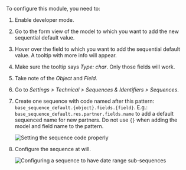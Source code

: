 To configure this module, you need to:

1.  Enable developer mode.
2.  Go to the form view of the model to which you want to add the new
    sequential default value.
3.  Hover over the field to which you want to add the sequential default
    value. A tooltip with more info will appear.
4.  Make sure the tooltip says *Type: char*. Only those fields will
    work.
5.  Take note of the *Object* and *Field*.
6.  Go to *Settings \> Technical \> Sequences & Identifiers \>
    Sequences*.
7.  Create one sequence with code named after this pattern:
    `base_sequence_default.{object}.fields.{field}`. E.g.:
    `base_sequence_default.res.partner.fields.name` to add a default sequenced
    name for new partners. Do not use `{}` when adding the model and field name
    to the pattern.

    ![Setting the sequence code properly](https://github.com/OCA/server-tools/assets/147538094/ebf4be69-85d4-4c28-a3ec-bbe930fd53cf)
8.  Configure the sequence at will.

    ![Configuring a sequence to have date range sub-sequences](https://github.com/OCA/server-tools/assets/147538094/e3eb311b-738f-4fce-9af5-a1b592908704)
